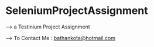 # SeleniumProjectAssignment

--> a Testinium Project Assignment

--> To Contact Me : bathankota@hotmail.com

